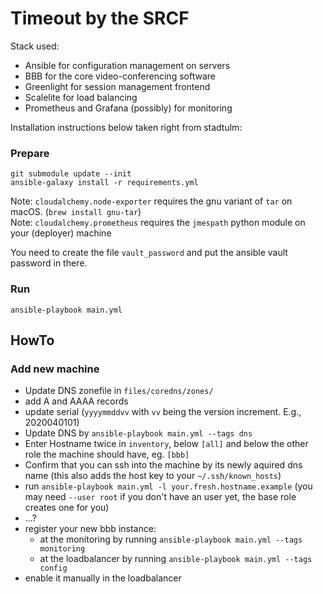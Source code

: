 # Timeout by the SRCF

Stack used:
* Ansible for configuration management on servers
* BBB for the core video-conferencing software
* Greenlight for session management frontend
* Scalelite for load balancing
* Prometheus and Grafana (possibly) for monitoring

Installation instructions below taken right from stadtulm:

### Prepare

```
git submodule update --init
ansible-galaxy install -r requirements.yml
```

Note: `cloudalchemy.node-exporter` requires the gnu variant of `tar` on macOS. (`brew install gnu-tar`)  
Note: `cloudalchemy.prometheus` requires the `jmespath` python module on your (deployer) machine


You need to create the file `vault_password` and put the ansible vault password in there.

### Run
```
ansible-playbook main.yml
```

## HowTo
### Add new machine
* Update DNS zonefile in `files/coredns/zones/`
 * add A and AAAA records
 * update serial (`yyyymmddvv` with `vv` being the version increment. E.g., 2020040101)
* Update DNS by `ansible-playbook main.yml --tags dns`
* Enter Hostname twice in `inventory`, below `[all]` and below the other role the machine should have, eg. `[bbb]`
* Confirm that you can ssh into the machine by its newly aquired dns name (this also adds the host key to your `~/.ssh/known_hosts`)
* run `ansible-playbook main.yml -l your.fresh.hostname.example` (you may need `--user root` if you don't have an user yet, the base role creates one for you)
* ...?
* register your new bbb instance:
  * at the monitoring by running `ansible-playbook main.yml --tags monitoring`
  * at the loadbalancer by running `ansible-playbook main.yml --tags config`
* enable it manually in the loadbalancer
